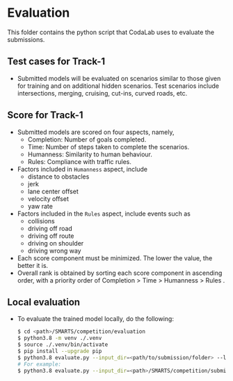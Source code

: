 # Evaluation
This folder contains the python script that CodaLab uses to evaluate the submissions.

## Test cases for Track-1
+ Submitted models will be evaluated on scenarios similar to those given for training and on additional hidden scenarios. Test scenarios include intersections, merging, cruising, cut-ins, curved roads, etc.

## Score for Track-1
+ Submitted models are scored on four aspects, namely,
    + Completion: Number of goals completed.
    + Time: Number of steps taken to complete the scenarios.
    + Humanness: Similarity to human behaviour.
    + Rules: Compliance with traffic rules.
+ Factors included in `Humanness` aspect, include 
    + distance to obstacles
    + jerk
    + lane center offset
    + velocity offset
    + yaw rate
+ Factors included in the `Rules` aspect, include events such as 
    + collisions
    + driving off road
    + driving off route 
    + driving on shoulder
    + driving wrong way
+ Each score component must be minimized. The lower the value, the better it is.
+ Overall rank is obtained by sorting each score component in ascending order, with a priority order of Completion > Time > Humanness > Rules .

## Local evaluation
+ To evaluate the trained model locally, do the following:
    ```bash
    $ cd <path>/SMARTS/competition/evaluation
    $ python3.8 -m venv ./.venv
    $ source ./.venv/bin/activate
    $ pip install --upgrade pip
    $ python3.8 evaluate.py --input_dir=<path/to/submission/folder> --local
    # For example:
    $ python3.8 evaluate.py --input_dir=<path>/SMARTS/competition/submission --local
    ```